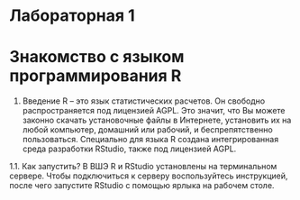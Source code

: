 # Лабораторная 1
# Знакомство с языком программирования R

1. Введение
R – это язык статистических расчетов. Он свободно распространяется под лицензией AGPL. Это значит, что Вы можете законно скачать установочные файлы в Интернете, установить их на любой компьютер, домашний или рабочий, и беспрепятственно пользоваться.
Специально для языка R создана интегрированная среда разработки RStudio, также под лицензией AGPL.

1.1. Как запустить?
В ВШЭ R и RStudio установлены на терминальном сервере. Чтобы подключиться к серверу воспользуйтесь инструкцией, после чего запустите RStudio с помощью ярлыка на рабочем столе.

